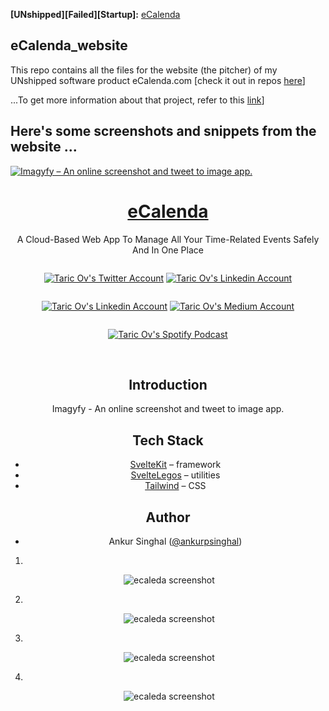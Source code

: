 **[UNshipped][Failed][Startup]:** [eCalenda](https://e-calenda-website.vercel.app/) 
## eCalenda_website 

This repo contains all the files for the website (the pitcher) of my UNshipped software product eCalenda.com [check it out in repos [here](https://github.com/taricov/Reactjs_eCalenda_app)] 


...To get more information about that project, refer to this [link](https://github.com/taricov/Reactjs_eCalenda_app)] 


## Here's some screenshots and snippets from the website ...


<a href="">
  <img alt="Imagyfy – An online screenshot and tweet to image app." src="">
  <h1 align="center">eCalenda</h1>
</a>

<div align="center">
A Cloud-Based Web App To Manage All Your Time-Related Events Safely And In One Place
</p>

<div align="center">
<p align="center" style="display:inline-block">
  <a href="https://twitter.com/taricov">
    <img src="https://img.shields.io/twitter/follow/taric_ov?style=social" alt="Taric Ov's Twitter Account" />
  </a>
  </p>
  
<p align="center" style="display:inline-block">
 <a href="https://linkedin.com/en/taricov">
    <img src="https://img.shields.io/badge/Taric%20Ov-0077B5?style=social&logo=linkedin&logoColor=fff" alt="Taric Ov's Linkedin Account"/>
  </a>
  </p>
  
  <p align="center" style="display:inline-block">
 <a href="https://linkedin.com/en/taricov">
    <img src="https://img.shields.io/badge/LinkedIn-0077B5?style=flat&logo=linkedin&logoColor=white" alt="Taric Ov's Linkedin Account"/>
  </a>
  </p>
  
  
  <p align="center" style="display:inline-block">
  <a href="https://taric-ov.medium.com/">
    <img src="https://img.shields.io/badge/Taric%20Ov-000?style=social&logo=medium&logoColor=white" alt="Taric Ov's Medium Account" />
  </a>
  </p>
  
  
  <p align="center" style="display:inline-block">
     <a href="https://podcasters.spotify.com/pod/show/taric-ov0">
    <img src="https://img.shields.io/badge/Taric%20Ov-1DB954?&logo=spotify&logoColor=white" alt="Taric Ov's Spotify Podcast" />
  </a>
  </p>
  
  
</div>


<br/>


## Introduction

Imagyfy - An online screenshot and tweet to image app.

## Tech Stack

- [SvelteKit](https://kit.svelte.dev/) – framework
- [SvelteLegos](https://svelte-legos.singhalankur.com/) – utilities
- [Tailwind](https://tailwindcss.com/) – CSS

## Author

- Ankur Singhal ([@ankurpsinghal](https://twitter.com/ankurpsinghal))









1.
![]()
<img src="" alt="ecaleda screenshot"/>


2.
![]()
<img src="" alt="ecaleda screenshot"/>


3.
![]()
<img src="" alt="ecaleda screenshot"/>


4.
![]()
<img src="" alt="ecaleda screenshot"/>


